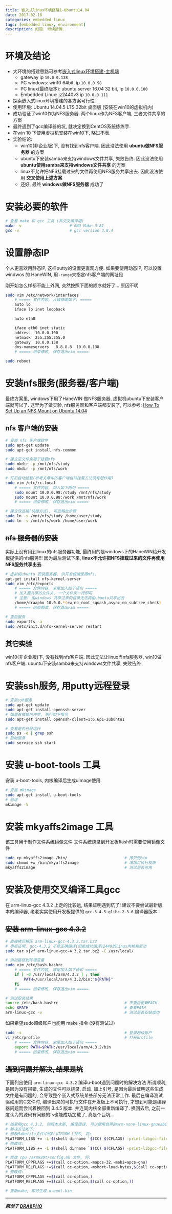 ```yaml
---
title: 嵌入式linux环境搭建1-Ubuntu14.04
date: 2017-02-18
categories: embedded linux
tags: [embedded linux, environment]
description: 如题. 继续折腾.
---
```



# 环境及结论

- 大环境的搭建思路可参考[嵌入式linux环境搭建-主机端](https://draapho.github.io/2017/02/16/1705-linux-env/)
  - gateway ip `10.0.0.138`
  - PC windows: win10 64bit, ip `10.0.0.98`
  - PC linux(最终版本): ubuntu server 16.04 32 bit, ip `10.0.0.100`
  - Embedded Linux: jz2440v3 ip `10.0.0.111`
- 探索嵌入式linux环境搭建的各方案可行性.
- 使用环境: Ubuntu 14.04.5 LTS 32bit 桌面版 (安装在win10的虚拟机内)
- 成功验证了win10作为NFS服务器. 两个linux作为NFS客户端, 三者文件共享的方案
- 最终遇到了gcc编译器的坑, 就决定换到CentOS系统练练手.
- 在win 10 下使用虚拟机安装在win10下, 略过不表.
- 实验结论:
  - win10(非企业版)下, 没有找到nfs客户端. 因此没法使用 **ubuntu做NFS服务器** 的方案
  - ubuntu下安装samba来支持windows文件共享, 失败告终. 因此没法使用 **ubuntu使用samba来支持windows文件共享** 的方案
  - linux不允许把NFS挂载过来的文件再使用NFS服务共享出去. 因此没法使用 **交叉使用上述方案**
  - 还好, 最终 **windows做NFS服务器** 成功了

# 安装必要的软件

``` bash
# 查看 make 和 gcc 工具 (非交叉编译用)
make -v                     # GNU Make 3.81
gcc -v                      # gcc version 4.8.4
```


# 设置静态IP
个人更喜欢用静态IP, 这样putty的设置更直观方便.
如果要使用动态IP, 可以设置 windwos 的 HaneWIN, 用`-range`来指定nfs客户端的网址段

刚开始怎么样都不能上外网, 突然按照下面的顺序就好了... 原因不明
``` bash
sudo vim /etc/network/interfaces
    # ===== 文件内容, 大致修改如下: =====
    auto lo
    iface lo inet loopback

    auto eth0

    iface eth0 inet static
    address  10.0.0.100
    netmask  255.255.255.0
    gateway  10.0.0.138
    dns-nameservers   8.8.8.8  10.0.0.138
    # ===== 结束修改, 保存退出vim =====

sudo reboot
```

# 安装nfs服务(服务器/客户端)

最终方案里, windows下用了HaneWIN 做NFS服务器, 虚拟机ubuntu下安装客户端就可以了.
这里为了做实验, nfs服务器和客户端都安装了, 可以参考:
[How To Set Up an NFS Mount on Ubuntu 14.04](https://www.digitalocean.com/community/tutorials/how-to-set-up-an-nfs-mount-on-ubuntu-14-04)


## nfs 客户端的安装

``` bash
# 安装 nfs 客户端软件
sudo apt-get update
sudo apt-get install nfs-common

# 建立空文件夹用于挂载nfs
sudo mkdir -p /mnt/nfs/study
sudo mkdir -p /mnt/nfs/work

# 开机自动挂载(参考文章中的客户端自动挂载方法没有起作用)
sudo vim /etc/rc.local
    # ===== 文件内容, 加入如下两句 =====
    sudo mount 10.0.0.98:/study /mnt/nfs/study
    sudo mount 10.0.0.98:/work /mnt/nfs/work
    # ===== 结束修改, 保存退出vim =====

# 建立软连接(快捷方式), 可忽略此步骤
sudo ln -s /mnt/nfs/study /home/user/study
sudo ln -s /mnt/nfs/work /home/user/work
```

## ~~nfs 服务器的安装~~

实际上没有用到linux的nfs服务器功能, 最终用的是windows下的HaneWIN给开发板提供的nfs服务!!!
因为最后测试下来, **linux不允许把NFS挂载过来的文件再使用NFS服务共享出去**.

``` bash
# 虚拟机ubuntu 安装服务器, 供开发板端使用nfs.
apt-get install nfs-kernel-server
sudo vim /etc/exports
    # ===== 文件内容, 末尾加入如下语句 =====
    # 加入要共享的文件夹, 一个文件夹一行即可
    # 注意! 由windows 共享过来的目录无法再由ubuntu共享出去
    /home/draapho 10.0.0.*(rw,no_root_squash,async,no_subtree_check)
    # ===== 结束修改, 保存退出vim =====

# 重启服务
sudo exportfs -a
sudo /etc/init.d/nfs-kernel-server restart
```

## ~~其它实验~~
win10(非企业版)下, 没有找到nfs客户端. 因此无法让linux当nfs服务器, win10做nfs客户端.
ubuntu下安装samba来支持windows文件共享, 失败告终


# 安装ssh服务, 用putty远程登录

``` bash
# 安装ssh服务
sudo apt-get update
sudo apt-get install openssh-server
# 如果有依赖包冲突, 执行如下指令
sudo apt-get install openssh-client=1:6.6p1-2ubuntu1

# 查看是否已经运行
sudo ps -e | grep ssh
# 启动服务
sudo service ssh start
```

# 安装 u-boot-tools 工具

安装 u-boot-tools, 内核编译后生成uImage使用.
``` bash
# 安装 mkimage
sudo apt-get install u-boot-tools
# 验证
mkimage -V
```


# 安装 mkyaffs2image 工具

该工具用于制作文件系统镜像文件
文件系统烧录到开发板flash时需要使用镜像文件

``` bash
sudo cp mkyaffs2image /bin/                         # 拷贝到bin
sudo chmod +x /bin/mkyaffs2image                    # 增加可执行权限
mkyaffs2image                                       # 测试是否可用
```


# 安装及使用交叉编译工具gcc

在 arm-linux-gcc 4.3.2 上走的比较远, 结果证明遇到坑了!
建议不要尝试最新版本的编译器, 老老实实使用开发板提供的 `gcc-3.4.5-glibc-2.3.6` 编译器版本.

## ~~安装 arm-linux-gcc 4.3.2~~
``` bash
# 直接拷贝解压 arm-linux-gcc-4.3.2.tar.bz2
# 事后证明, gcc-4.3.2 不能正确编译(但能成功编译)2440的linux内核和驱动
sudo tar xjvf arm-linux-gcc-4.3.2.tar.bz2 -C /usr/local/

# 添加路径到环境变量
sudo vim /etc/bash.bashrc
    # ===== 文件内容, 末尾加入如下语句 =====
    if [ -d /usr/local/arm/4.3.2 ] ; then
        PATH=/usr/local/arm/4.3.2/bin:"${PATH}"
    fi
    # ===== 结束修改, 保存退出vim =====

# 测试安装结果
source /etc/bash.bashrc                             # 不重启更新PATH
echo $PATH                                          # 查看PATH
arm-linux-gcc -v                                    # 测试是否安装成功
```


如果希望sudo超级账户也能用 make 指令 (没有测试过)

``` bash
sudo -s                                             # 登录超级账户
vi /etc/profile                                     # 打开profile
    # ===== 文件内容, 末尾加入如下语句 =====
    export PATH=$PATH:/usr/local/arm/4.3.2/bin
    # ===== 结束修改, 保存退出vim =====
```

## ~~遇到问题并解决, 结果是坑~~

下面列出使用 `arm-linux-gcc 4.3.2` 编译u-boot遇到问题时的解决方法
所谓顺利, 是因为没有报错, 生成的文件可以烧录, 启动.
加上引号, 是因为最后证明这些生成文件是有问题的, 会导致整个嵌入式系统某些部分无法正常工作.
最后在编译测试驱动用的C文件时, 编译出来的可执行文件在开发板上不可执行,
才想到可能是编译器问题而尝试着换回到 3.4.5 版本. 并连同内核全部重新编译了.
换回去后, 之前一度认为的源码有问题的fs也能成功加载了, 真是个巨坑...

``` bash
# 如果用gcc 4.3.2, 则版本太新, 编译错误. 可以使用自带的arm-none-linux-gnueabi
# 解决方法如下:
# 修改Makefile文件中的PLATFORM_LIBS, 将:
PLATFORM_LIBS += -L $(shell dirname `$(CC) $(CFLAGS) -print-libgcc-file-name`) -lgcc
# 修改成:
PLATFORM_LIBS += -L $(shell dirname `$(CC) $(CFLAGS) -print-libgcc-file-name`) -lgcc -lc -L /usr/local/arm/4.3.2/arm-none-linux-gnueabi/libc/armv4t/usr/lib

# 修改 cpu /arm920t/config.mk 文件, 将:
PLATFORM_CPPFLAGS +=$(call cc-option,-mapcs-32,-mabi=apcs-gnu)
PLATFORM_RELFLAGS +=$(call cc-option,-mshort-load-bytes,$(call cc-option,-malignment-traps,))
# 修改成:
PLATFORM_CPPFLAGS +=$(call cc-option,)
PLATFORM_RELFLAGS +=$(call cc-option,$(call cc-option,))

# 重新make, 即可生成 u-boot.bin
```


----------

***原创于 [DRA&PHO](https://draapho.github.io/)***